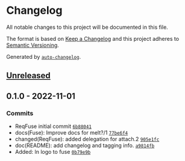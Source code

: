 # Changelog

All notable changes to this project will be documented in this file.

The format is based on [Keep a Changelog](https://keepachangelog.com/en/1.0.0/)
and this project adheres to [Semantic Versioning](https://semver.org/spec/v2.0.0.html).

Generated by [`auto-changelog`](https://github.com/CookPete/auto-changelog).

## [Unreleased](https://github.com/carsdotcom/req_fuse/compare/0.1.0...HEAD)

## 0.1.0 - 2022-11-01

### Commits

- ReqFuse initial commit [`6b88041`](https://github.com/carsdotcom/req_fuse/commit/6b88041949eb617778da6b750282a27ecb2c2eb1)
- docs(Fuse): Improve docs for melt?/1 [`77be6f4`](https://github.com/carsdotcom/req_fuse/commit/77be6f4bd8fe381b27fbc9ea65e45e2f5eddab68)
- changed(ReqFuse): added delegation for attach.2 [`905e1fc`](https://github.com/carsdotcom/req_fuse/commit/905e1fc900b1a24d2b8459b9681e3abbebda39b7)
- doc(README): add changelog and tagging info. [`a9814fb`](https://github.com/carsdotcom/req_fuse/commit/a9814fb2f3d1fd810f0901709ef6e7c9bcadf905)
- Added: ln logo to fuse [`0b79e9b`](https://github.com/carsdotcom/req_fuse/commit/0b79e9ba97fe223b4626a150d033465041f11a3a)
